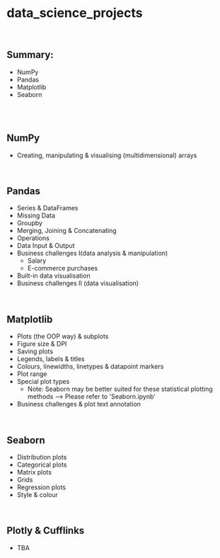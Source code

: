 # data_science_projects
<br>

## Summary:

  - NumPy 
  - Pandas
  - Matplotlib
  - Seaborn
<br>
<br>

## NumPy
  - Creating, manipulating & visualising (multidimensional) arrays
<br> 

## Pandas
  - Series & DataFrames
  - Missing Data
  - Groupby
  - Merging, Joining & Concatenating
  - Operations
  - Data Input & Output
  - Business challenges I(data analysis & manipulation)
    * Salary
    * E-commerce purchases
  - Built-in data visualisation
  - Business challenges II (data visualisation)
<br>

## Matplotlib
  - Plots (the OOP way) & subplots
  - Figure size & DPI
  - Saving plots
  - Legends, labels & titles
  - Colours, linewidths, linetypes & datapoint markers
  - Plot range
  - Special plot types
    * Note: Seaborn may be better suited for these statistical plotting methods --> Please refer to 'Seaborn.ipynb'
  - Business challenges & plot text annotation
<br>

## Seaborn
  - Distribution plots
  - Categorical plots
  - Matrix plots
  - Grids
  - Regression plots
  - Style & colour
<br>

## Plotly & Cufflinks
  - TBA
